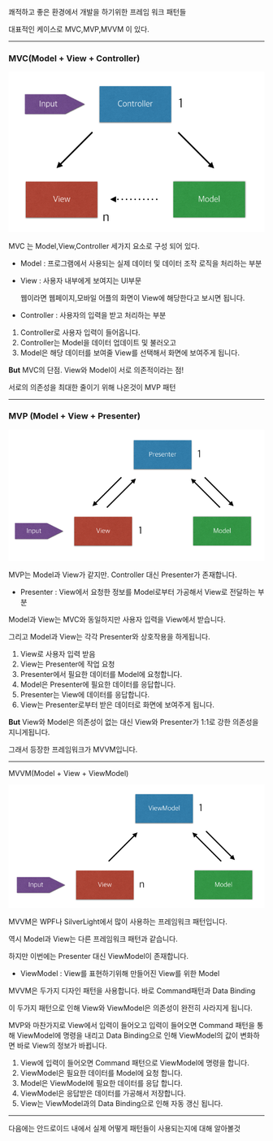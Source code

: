 쾌적하고 좋은 환경에서 개발을 하기위한 프레임 워크 패턴들

대표적인 케이스로 MVC,MVP,MVVM 이 있다.

------

### MVC(Model + View + Controller)

![img](./images/mvc.png)



MVC 는 Model,View,Controller 세가지 요소로 구성 되어 있다.

- Model : 프로그램에서 사용되는 실제 데이터 및 데이터 조작 로직을 처리하는 부분

- View : 사용자 내부에게 보여지는 UI부문 

  웹이라면 웹페이지,모바일 어플의 화면이 View에 해당한다고 보시면 됩니다.

- Controller : 사용자의 입력을 받고 처리하는 부분

1. Controller로 사용자 입력이 들어옵니다.
2. Controller는 Model을 데이터 업데이트 및 불러오고
3. Model은 해당 데이터를 보여줄 View를 선택해서 화면에 보여주게 됩니다.

**But** MVC의 단점. View와 Model이 서로 의존적이라는 점!

서로의 의존성을 최대한 줄이기 위해 나온것이 MVP 패턴

------

### MVP (Model + View + Presenter)

![img](./images/mvp.png)



MVP는 Model과 View가 같지만. Controller 대신 Presenter가 존재합니다.

- Presenter : View에서 요청한 정보를 Model로부터 가공해서 View로 전달하는 부분

Model과 View는 MVC와 동일하지만 사용자 입력을 View에서 받습니다.

그리고 Model과 View는 각각 Presenter와 상호작용을 하게됩니다.

1. View로 사용자 입력 받음
2. View는 Presenter에 작업 요청
3. Presenter에서 필요한 데이터를 Model에 요청합니다.
4. Model은 Presenter에 필요한 데이터를 응답합니다.
5. Presenter는 View에 데이터를 응답합니다.
6. View는 Presenter로부터 받은 데이터로 화면에 보여주게 됩니다.

**But** View와 Model은 의존성이 없는 대신 View와 Presenter가 1:1로 강한 의존성을 지니게됩니다.

그래서 등장한 프레임워크가 MVVM입니다.

------

MVVM(Model + View + ViewModel)

![img](./images/mvvm.png)

MVVM은 WPF나 SilverLight에서 많이 사용하는 프레임워크 패턴입니다.

역시 Model과 View는 다른 프레임워크 패턴과 같습니다.

하지만 이번에는 Presenter 대신 ViewModel이 존재합니다.

- ViewModel : View를 표현하기위해 만들어진 View를 위한 Model

MVVM은 두가지 디자인 패턴을 사용합니다. 바로 Command패턴과 Data Binding

이 두가지 패턴으로 인해 View와 ViewModel은 의존성이 완전히 사라지게 됩니다.

MVP와 마찬가지로 View에서 입력이 들어오고 입력이 들어오면 Command 패턴을 통해 ViewModel에 명령을 내리고 Data Binding으로 인해 ViewModel의 값이 변화하면 바로 View의 정보가 바뀝니다.

1. View에 입력이 들어오면 Command 패턴으로 ViewModel에 명령을 합니다.
2. ViewModel은 필요한 데이터를 Model에 요청 합니다.
3. Model은 ViewModel에 필요한 데이터를 응답 합니다.
4. ViewModel은 응답받은 데이터를 가공해서 저장합니다.
5. View는 ViewModel과의 Data Binding으로 인해 자동 갱신 됩니다.

------

다음에는 안드로이드 내에서 실제 어떻게 패턴들이 사용되는지에 대해 알아볼것